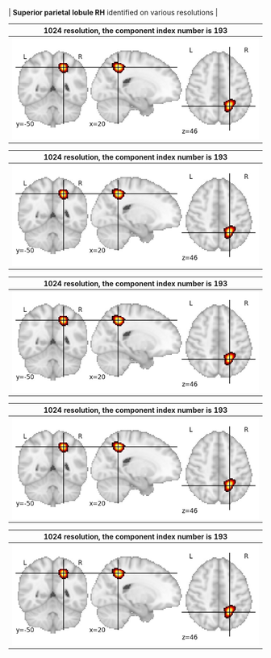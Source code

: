 


| **Superior parietal lobule RH** identified on various resolutions |

| 1024 resolution, the component index number is 193|  
|:---:|  
| ![Component 1024](../1024/final/193.jpg "From component 1024: Superior parietal lobule RH") |

| 1024 resolution, the component index number is 193|  
|:---:|  
| ![Component 1024](../1024/final/193.jpg "From component 1024: Superior parietal lobule RH") |

| 1024 resolution, the component index number is 193|  
|:---:|  
| ![Component 1024](../1024/final/193.jpg "From component 1024: Superior parietal lobule RH") |

| 1024 resolution, the component index number is 193|  
|:---:|  
| ![Component 1024](../1024/final/193.jpg "From component 1024: Superior parietal lobule RH") |

| 1024 resolution, the component index number is 193|  
|:---:|  
| ![Component 1024](../1024/final/193.jpg "From component 1024: Superior parietal lobule RH") |